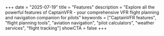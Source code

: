 +++
date = "2025-07-19"
title = "Features"
description = "Explore all the powerful features of CaptainVFR - your comprehensive VFR flight planning and navigation companion for pilots"
keywords = ["CaptainVFR features", "flight planning tools", "aviation navigation", "pilot calculators", "weather services", "flight tracking"]
showCTA = false
+++
